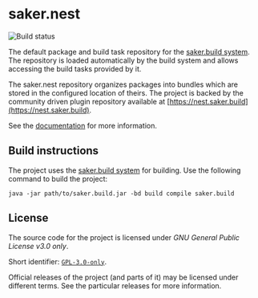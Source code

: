 # saker.nest

![Build status](https://img.shields.io/azure-devops/build/sakerbuild/8cec740c-3729-415e-92e5-b7af8142fb75/7/master)

The default package and build task repository for the [saker.build system](https://saker.build). The repository is loaded automatically by the build system and allows accessing the build tasks provided by it.

The saker.nest repository organizes packages into bundles which are stored in the configured location of theirs. The project is backed by the community driven plugin repository available at [https://nest.saker.build](https://nest.saker.build).

See the [documentation](https://saker.build/saker.nest/doc/) for more information.

## Build instructions

The project uses the [saker.build system](https://saker.build) for building. Use the following command to build the project:

```
java -jar path/to/saker.build.jar -bd build compile saker.build
```

## License

The source code for the project is licensed under *GNU General Public License v3.0 only*.

Short identifier: [`GPL-3.0-only`](https://spdx.org/licenses/GPL-3.0-only.html).

Official releases of the project (and parts of it) may be licensed under different terms. See the particular releases for more information.
